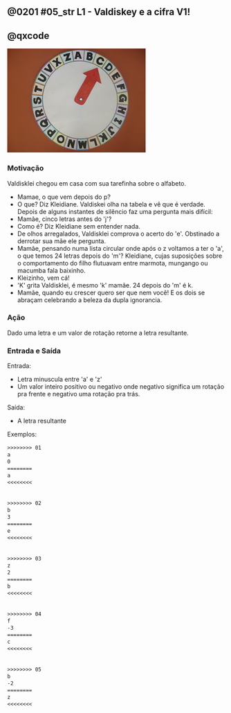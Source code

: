 ## @0201 #05_str L1 - Valdiskey e a cifra V1!
## @qxcode

![](S6300474.JPG)

### Motivação

Valdisklei chegou em casa com sua tarefinha sobre o alfabeto.

* Mamae, o que vem depois do p?
* O que? Diz Kleidiane. Valdiskei olha na tabela e vê que é verdade. Depois de alguns instantes de silêncio faz uma pergunta mais difícil:
* Mamãe, cinco letras antes do 'j'?
* Como é? Diz Kleidiane sem entender nada.
* De olhos arregalados, Valdisklei comprova o acerto do 'e'. Obstinado a derrotar sua mãe ele pergunta.
* Mamãe, pensando numa lista circular onde após o z voltamos a ter o 'a', o que temos 24 letras depois do 'm'? Kleidiane, cujas suposições sobre o comportamento do filho flutuavam entre marmota, mungango ou macumba fala baixinho.
* Kleizinho, vem cá!
* 'K' grita Valdisklei, é mesmo 'k' mamãe. 24 depois do 'm' é k.
* Mamãe, quando eu crescer quero ser que nem você! E os dois se abraçam celebrando a beleza da dupla ignorancia.

### Ação

Dado uma letra e um valor de rotação retorne a letra resultante.

### Entrada e Saída

Entrada:

* Letra minuscula entre 'a' e 'z'
* Um valor inteiro positivo ou negativo onde negativo significa um rotação pra frente e negativo uma rotação pra trás.

Saída:

* A letra resultante

Exemplos:

```
>>>>>>>> 01
a
0
========
a
<<<<<<<<


>>>>>>>> 02
b
3
========
e
<<<<<<<<


>>>>>>>> 03
z
2
========
b
<<<<<<<<


>>>>>>>> 04
f
-3
========
c
<<<<<<<<


>>>>>>>> 05
b
-2
========
z
<<<<<<<<

```

<!--- Todos os testes estão duplicados --->
